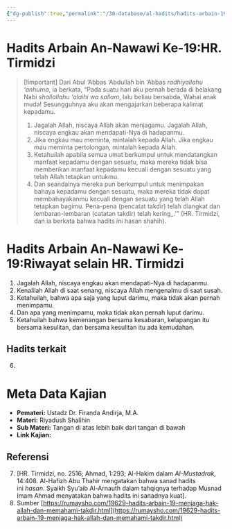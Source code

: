 ```yaml
---
{"dg-publish":true,"permalink":"/30-database/al-hadits/hadits-arbain-19-menjaga-hak-allah-dan-memahami-takdir/"}
---
```




# Hadits Arbain An-Nawawi  Ke-19:HR. Tirmidzi
>[!important] Dari Abul ‘Abbas ‘Abdullah bin ‘Abbas _radhiyallahu ‘anhuma_, ia berkata, “Pada suatu hari aku pernah berada di belakang Nabi _shallallahu ‘alaihi wa sallam_, lalu beliau bersabda,
> Wahai anak muda! Sesungguhnya aku akan mengajarkan beberapa kalimat kepadamu. 
>1. Jagalah Allah, niscaya Allah akan menjagamu. Jagalah Allah, niscaya engkau akan mendapati-Nya di hadapanmu. 
>2. Jika engkau mau meminta, mintalah kepada Allah. Jika engkau mau meminta pertolongan, mintalah kepada Allah. 
>3. Ketahuilah apabila semua umat berkumpul untuk mendatangkan manfaat kepadamu dengan sesuatu, maka mereka tidak bisa memberikan manfaat kepadamu kecuali dengan sesuatu yang telah Allah tetapkan untukmu. 
>4. Dan seandainya mereka pun berkumpul untuk menimpakan bahaya kepadamu dengan sesuatu, maka mereka tidak dapat membahayakanmu kecuali dengan sesuatu yang telah Allah tetapkan bagimu. Pena-pena (pencatat takdir) telah diangkat dan lembaran-lembaran (catatan takdir) telah kering_.’” (HR. Tirmidzi, dan ia berkata bahwa hadits ini hasan shahih).

# Hadits Arbain An-Nawawi Ke-19:Riwayat selain HR. Tirmidzi
1. Jagalah Allah, niscaya engkau akan mendapati-Nya di hadapanmu. 
2. Kenalilah Allah di saat senang, niscaya Allah mengenalmu di saat susah. 
3. Ketahuilah, bahwa apa saja yang luput darimu, maka tidak akan pernah menimpamu. 
4. Dan apa yang menimpamu, maka tidak akan pernah luput darimu. 
5. Ketahuilah bahwa kemenangan bersama kesabaran, kelapangan itu bersama kesulitan, dan bersama kesulitan itu ada kemudahan.

## Hadits terkait
6. 
<div class="transclusion internal-embed is-loaded"><div class="markdown-embed">





# Meta Data Kajian
<div><ul class="dataview list-view-ul"><li><span><strong>Pemateri:</strong> Ustadz Dr. Firanda Andirja, M.A.</span></li><li><span><strong>Materi:</strong> Riyadush Shalihin</span></li><li><span><strong>Sub Materi:</strong> Tangan di atas lebih baik dari tangan di bawah</span></li><li><span><strong>Link Kajian:</strong>  </span></li></ul></div>





  


</div></div>

## Referensi
7. [HR. Tirmidzi, no. 2516; Ahmad, 1:293; Al-Hakim dalam _Al-Mustadrak_, 14:408. Al-Hafizh Abu Thahir mengatakan bahwa sanad hadits ini _hasan_. Syaikh Syu’aib Al-Arnauth dalam tahqiqnya terhadap Musnad Imam Ahmad menyatakan bahwa hadits ini sanadnya kuat].
8. Sumber [https://rumaysho.com/19629-hadits-arbain-19-menjaga-hak-allah-dan-memahami-takdir.html](https://rumaysho.com/19629-hadits-arbain-19-menjaga-hak-allah-dan-memahami-takdir.html)
